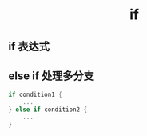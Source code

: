 # <center>if</center>
## if 表达式
## else if 处理多分支
```rust
if condition1 {
    ...
} else if condition2 {
    ...
}
```
## 

